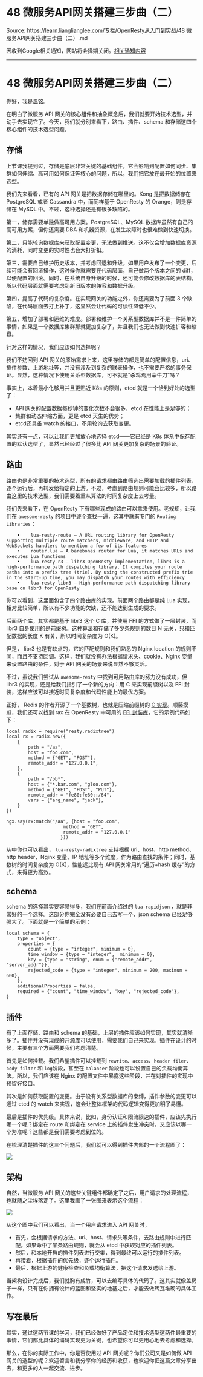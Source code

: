 # 48 微服务API网关搭建三步曲（二） 

Source: https://learn.lianglianglee.com/专栏/OpenResty从入门到实战/48 微服务API网关搭建三步曲（二）.md

因收到Google相关通知，网站将会择期关闭。[相关通知内容](https://lumendatabase.org/notices/44265620)

---

# 48 微服务API网关搭建三步曲（二）

你好，我是温铭。

在明白了微服务 API 网关的核心组件和抽象概念后，我们就要开始技术选型，并动手去实现它了。今天，我们就分别来看下，路由、插件、schema 和存储这四个核心组件的技术选型问题。

## 存储

上节课我提到过，存储是底层非常关键的基础组件，它会影响到配置如何同步、集群如何伸缩、高可用如何保证等核心的问题，所以，我们把它放在最开始的位置来选型。

我们先来看看，已有的 API 网关是把数据存储在哪里的。Kong 是把数据储存在PostgreSQL 或者 Cassandra 中，而同样基于 OpenResty 的 Orange，则是存储在 MySQL 中。不过，这种选择还是有很多缺陷的。

第一，储存需要单独做高可用方案。PostgreSQL、MySQL 数据库虽然有自己的高可用方案，但你还需要 DBA 和机器资源，在发生故障时也很难做到快速切换。

第二，只能轮询数据库来获取配置变更，无法做到推送。这不仅会增加数据库资源的消耗，同时变更的实时性也会大打折扣。

第三，需要自己维护历史版本，并考虑回退和升级。如果用户发布了一个变更，后续可能会有回滚操作，这时候你就需要在代码层面，自己做两个版本之间的 diff，以便配置的回滚。同时，在系统自身升级的时候，还可能会修改数据库的表结构，所以代码层面就需要考虑到新旧版本的兼容和数据升级。

第四，提高了代码的复杂度。在实现网关的功能之外，你还需要为了前面 3 个缺陷，在代码层面去打上补丁，这显然会让代码的可读性降低不少。

第五，增加了部署和运维的难度。部署和维护一个关系型数据库并不是一件简单的事情，如果是一个数据库集群那就更加复杂了，并且我们也无法做到快速扩容和缩容。

针对这样的情况，我们应该如何选择呢？

我们不妨回到 API 网关的原始需求上来，这里存储的都是简单的配置信息，uri、插件参数、上游地址等，并没有涉及到复杂的联表操作，也不需要严格的事务保证。显然，这种情况下使用关系型数据库，可不就是“杀鸡焉用宰牛刀”吗？

事实上，本着最小化够用并且更贴近 K8s 的原则，etcd 就是一个恰到好处的选型了：

* API 网关的配置数据每秒钟的变化次数不会很多，etcd 在性能上是足够的；
* 集群和动态伸缩方面，更是 etcd 天生的优势；
* etcd还具备 watch 的接口，不用轮询去获取变更。

其实还有一点，可以让我们更加放心地选择 etcd——它已经是 K8s 体系中保存配置的默认选型了，显然已经经过了很多比 API 网关更加复杂的场景的验证。

## 路由

路由也是非常重要的技术选型，所有的请求都由路由筛选出需要加载的插件列表，逐个运行后，再转发给指定的上游。不过，考虑到路由规则可能会比较多，所以路由这里的技术选型，我们需要着重从算法的时间复杂度上去考量。

我们先来看下，在 OpenResty 下有哪些现成的路由可以拿来使用。老规矩，让我们在 `awesome-resty` 的项目中逐个查找一遍，这其中就有专门的 `Routing Libraries`：

```
    •    lua-resty-route — A URL routing library for OpenResty supporting multiple route matchers, middleware, and HTTP and WebSockets handlers to mention a few of its features
    •    router.lua — A barebones router for Lua, it matches URLs and executes Lua functions
    •    lua-resty-r3 — libr3 OpenResty implementation, libr3 is a high-performance path dispatching library. It compiles your route paths into a prefix tree (trie). By using the constructed prefix trie in the start-up time, you may dispatch your routes with efficiency
    •    lua-resty-libr3 — High-performance path dispatching library base on libr3 for OpenResty

```

你可以看到，这里面包含了四个路由库的实现。前面两个路由都是纯 Lua 实现，相对比较简单，所以有不少功能的欠缺，还不能达到生成的要求。

后面两个库，其实都是基于 libr3 这个 C 库，并使用 FFI 的方式做了一层封装，而 libr3 自身使用的是前缀树。这种算法和存储了多少条规则的数目 N 无关，只和匹配数据的长度 K 有关，所以时间复杂度为 O(K)。

但是， libr3 也是有缺点的，它的匹配规则和我们熟悉的 Nginx location 的规则不同，而且不支持回调。这样，我们就没有办法根据请求头、cookie、Nginx 变量来设置路由的条件，对于 API 网关的场景来说显然不够灵活。

不过，虽说我们尝试从 `awesome-resty` 中找到可用路由库的努力没有成功，但 libr3 的实现，还是给我们指引了一个新的方向：用 C 来实现前缀树以及 FFI 封装，这样应该可以接近时间复杂度和代码性能上的最优方案。

正好， Redis 的作者开源了一个基数树，也就是压缩前缀树的 [C 实现](https://github.com/antirez/rax)。顺藤摸瓜，我们还可以找到 rax 在 OpenResty 中可用的 [FFI 封装库](https://github.com/iresty/lua-resty-radixtree)，它的示例代码如下：

```
local radix = require("resty.radixtree")
local rx = radix.new({
    {
        path = "/aa",
        host = "foo.com",
        method = {"GET", "POST"},
        remote_addr = "127.0.0.1",
    },
    {
        path = "/bb*",
        host = {"*.bar.com", "gloo.com"},
        method = {"GET", "POST", "PUT"},
        remote_addr = "fe80:fe80::/64",
        vars = {"arg_name", "jack"},
    }
})

ngx.say(rx:match("/aa", {host = "foo.com",
                     method = "GET",
                     remote_addr = "127.0.0.1"
                    }))

```

从中你也可以看出， `lua-resty-radixtree` 支持根据 uri、host、http method、http header、Nginx 变量、IP 地址等多个维度，作为路由查找的条件；同时，基数树的时间复杂度为 O(K)，性能远比现有 API 网关常用的“遍历+hash 缓存”的方式，来得更为高效。

## schema

schema 的选择其实要容易得多，我们在前面介绍过的 `lua-rapidjson` ，就是非常好的一个选择。这部分你完全没有必要自己去写一个，json schema 已经足够强大了。下面就是一个简单的示例：

```
local schema = {
    type = "object",
    properties = {
        count = {type = "integer", minimum = 0},
        time_window = {type = "integer",  minimum = 0},
        key = {type = "string", enum = {"remote_addr", "server_addr"}},
        rejected_code = {type = "integer", minimum = 200, maximum = 600},
    },
    additionalProperties = false,
    required = {"count", "time_window", "key", "rejected_code"},
}

```

## 插件

有了上面存储、路由和 schema 的基础，上层的插件应该如何实现，其实就清晰多了。插件并没有现成的开源库可以使用，需要我们自己来实现。插件在设计的时候，主要有三个方面需要我们考虑清楚。

首先是如何挂载。我们希望插件可以挂载到 `rewrite`、`access`、`header filer`、`body filter` 和 `log`阶段，甚至在 `balancer` 阶段也可以设置自己的负载均衡算法。所以，我们应该在 Nginx 的配置文件中暴露这些阶段，并在对插件的实现中预留好接口。

其次是如何获取配置的变更。由于没有关系型数据库的束缚，插件参数的变更可以通过 etcd 的 watch 来实现，这会让整体框架的代码逻辑变得更加明了易懂。

最后是插件的优先级。具体来说，比如，身份认证和限流限速的插件，应该先执行哪一个呢？绑定在 route 和绑定在 service 上的插件发生冲突时，又应该以哪一个为准呢？这些都是我们需要考虑到位的。

在梳理清楚插件的这三个问题后，我们就可以得到插件内部的一个流程图了：

![](assets/d18243966a4973ff8409dd45bf83dc13.png)

## 架构

自然，当微服务 API 网关的这些关键组件都确定了之后，用户请求的处理流程，也就随之尘埃落定了。这里我画了一张图来表示这个流程：

![](assets/7f2b50689a86d382a4c9340b4edb9489.png)

从这个图中我们可以看出，当一个用户请求进入 API 网关时，

* 首先，会根据请求的方法、uri、host、请求头等条件，去路由规则中进行匹配。如果命中了某条路由规则，就会从 etcd 中获取对应的插件列表。
* 然后，和本地开启的插件列表进行交集，得到最终可以运行的插件列表。
* 再接着，根据插件的优先级，逐个运行插件。
* 最后，根据上游的健康检查和负载均衡算法，把这个请求发送给上游。

当架构设计完成后，我们就胸有成竹，可以去编写具体的代码了。这其实就像盖房子一样，只有在你拥有设计的蓝图和坚实的地基之后，才能去做砖瓦堆砌的具体工作。

## 写在最后

其实，通过这两节课的学习，我们已经做好了产品定位和技术选型这两件最重要的事情，它们都比具体的编码实现更为关键，也希望你可以更用心地去考虑和选择。

那么，在你的实际工作中，你是否使用过 API 网关呢？你们公司又是如何做 API 网关的选型的呢？欢迎留言和我分享你的经历和收获，也欢迎你把这篇文章分享出去，和更多的人一起交流、进步。